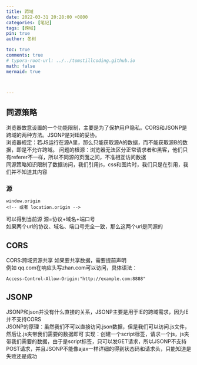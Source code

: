 ```yaml
---
title: 跨域
date: 2022-03-31 20:28:00 +0800
categories: [笔记]
tags: [跨域]
pin: true
author: 冬树

toc: true
comments: true
# typora-root-url: ../../tomstillcoding.github.io
math: false
mermaid: true



---
```



## 同源策略
浏览器故意设置的一个功能限制，主要是为了保护用户隐私。CORS和JSONP是跨域的两种方法。JSONP是对IE的妥协。  
浏览器规定：若JS运行在源A里，那么只能获取源A的数据，而不能获取源B的数据，即是不允许跨域。 
问题的根源：浏览器无法区分正常请求者和黑客，他们只有referer不一样，所以不同源的页面之间，不准相互访问数据  
同源策略知识限制了数据访问，我们引用js，css和图片时，我们只是在引用，我们并不知道其内容  
### 源
```
window.origin
<!-- 或者 location.origin -->
```
可以得到当前源
源=协议+域名+端口号  
如果两个url的协议、域名、端口号完全一致，那么这两个url是同源的
 ## CORS
 CORS:跨域资源共享
 如果要共享数据，需要提前声明  
 例如 qq.com在响应头写zhan.com可以访问，具体语法：
 ```
Access-Control-Allow-Origin:"http://example.com:8888"
 ```

 ## JSONP
 JSONP和json并没有什么直接的关系，JSONP主要是用于IE的跨域需求，因为IE并不支持CORS  
 JSONP的原理：虽然我们不可以直接访问.json数据，但是我们可以访问.js文件，然后让.js夹带我们需要的数据即可
 实现：创建一个script标签，请求一个js，js夹带我们需要的数据，由于是script标签，只可以发GET请求，所以JSONP不支持POST请求，并且JSONP不能像ajax一样详细的得到状态码和请求头，只能知道是失败还是成功